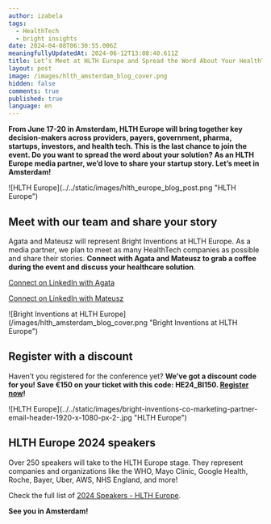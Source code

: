 ```yaml
---
author: izabela
tags:
  - HealthTech
  - bright insights
date: 2024-04-08T06:30:55.006Z
meaningfullyUpdatedAt: 2024-06-12T13:08:40.611Z
title: Let’s Meet at HLTH Europe and Spread the Word About Your HealthTech Company
layout: post
image: /images/hlth_amsterdam_blog_cover.png
hidden: false
comments: true
published: true
language: en
---
```

**From June 17-20 in Amsterdam, HLTH Europe will bring together key decision-makers across providers, payers, government, pharma, startups, investors, and health tech. This is the last chance to join the event. Do you want to spread the word about your solution? As an HLTH Europe media partner, we’d love to share your startup story. Let’s meet in Amsterdam!**

<div className="image">![HLTH Europe](../../static/images/hlth_europe_blog_post.png "HLTH Europe")</div>

## Meet with our team and share your story

Agata and Mateusz will represent Bright Inventions at HLTH Europe. As a media partner, we plan to meet as many HealthTech companies as possible and share their stories. **Connect with Agata and Mateusz to grab a coffee during the event and discuss your healthcare solution**.

[Connect on LinkedIn with Agata](https://www.linkedin.com/in/agata-piwko-269077b5/)

[Connect on LinkedIn with Mateusz](https://www.linkedin.com/in/klimczak-mateusz/)

<div className="image">![Bright Inventions at HLTH Europe](/images/hlth_amsterdam_blog_cover.png "Bright Inventions at HLTH Europe")</div>

## Register with a discount

Haven’t you registered for the conference yet? **We’ve got a discount code for you! Save €150 on your ticket with this code: HE24_BI150. [Register now](https://europe.hlth.com/?utm_source=brightinventions.pl&utm_medium=referral&utm_campaign=blog_post)!**

<div className="image">![HLTH Europe](../../static/images/bright-inventions-co-marketing-partner-email-header-1920-x-1080-px-2-.jpg "HLTH Europe")</div>

## HLTH Europe 2024 speakers

Over 250 speakers will take to the HLTH Europe stage. They represent companies and organizations like the WHO, Mayo Clinic, Google Health, Roche, Bayer, Uber, AWS, NHS England, and more!

Check the full list of [2024 Speakers - HLTH Europe](https://europe.hlth.com/speakers?utm_source=brightinventions.pl&utm_medium=referral&utm_campaign=blog_post).

**See you in Amsterdam!**